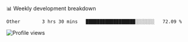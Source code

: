 📊 Weekly development breakdown
<!--START_SECTION:waka-->

```text
Other        3 hrs 30 mins   ██████████████████░░░░░░░   72.09 %
```

<!--END_SECTION:waka-->

<img src="https://gpvc.arturio.dev/iqbalfasri" alt="Profile views"/>
